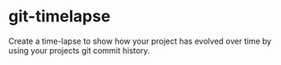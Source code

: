 # git-timelapse

Create a time-lapse to show how your project has evolved over time by using your projects git commit history.
